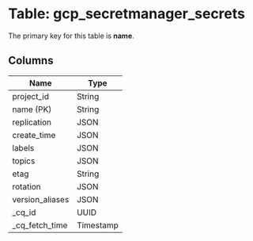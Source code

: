 # Table: gcp_secretmanager_secrets


The primary key for this table is **name**.


## Columns
| Name          | Type          |
| ------------- | ------------- |
|project_id|String|
|name (PK)|String|
|replication|JSON|
|create_time|JSON|
|labels|JSON|
|topics|JSON|
|etag|String|
|rotation|JSON|
|version_aliases|JSON|
|_cq_id|UUID|
|_cq_fetch_time|Timestamp|